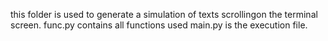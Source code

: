 this folder is used to generate a simulation of texts scrollingon the terminal screen.
func.py contains all functions used
main.py is the execution file.